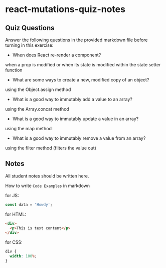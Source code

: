 # react-mutations-quiz-notes

## Quiz Questions

Answer the following questions in the provided markdown file before turning in this exercise:

- When does React re-render a component?

when a prop is modified or when its state is modified within the state setter function

- What are some ways to create a new, modified copy of an object?

using the Object.assign method

- What is a good way to immutably add a value to an array?

using the Array.concat method

- What is a good way to immutably update a value in an array?

using the map method

- What is a good way to immutably remove a value from an array?

using the filter method (filters the value out)

## Notes

All student notes should be written here.

How to write `Code Examples` in markdown

for JS:

```javascript
const data = 'Howdy';
```

for HTML:

```html
<div>
  <p>This is text content</p>
</div>
```

for CSS:

```css
div {
  width: 100%;
}
```
